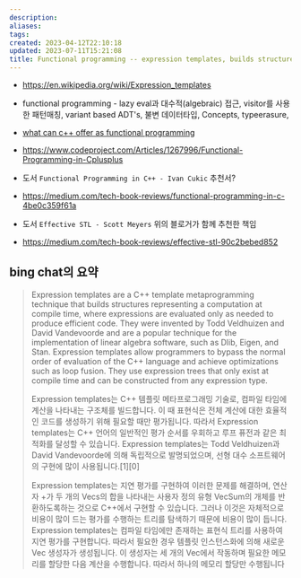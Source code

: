 ```yaml
---
description:
aliases: 
tags: 
created: 2023-04-12T22:10:18
updated: 2023-07-11T15:21:08
title: Functional programming -- expression templates, builds structures representing a computation at compile time
---
```

- https://en.wikipedia.org/wiki/Expression_templates
- functional programming - lazy eval과 대수적(algebraic) 접근, visitor를 사용한 패턴매칭, variant based ADT's, 불변 데이터타입, Concepts, typeerasure,
- [what can c++ offer as functional programming](https://stackoverflow.com/questions/21471836/what-can-c-offer-as-far-as-functional-programming)
- https://www.codeproject.com/Articles/1267996/Functional-Programming-in-Cplusplus

- 도서 `Functional Programming in C++ - Ivan Cukic` 추천서?
- https://medium.com/tech-book-reviews/functional-programming-in-c-4be0c359f61a

- 도서 `Effective STL - Scott Meyers` 위의 블로거가 함께 추천한 책임 
- https://medium.com/tech-book-reviews/effective-stl-90c2bebed852


bing chat의 요약
---
> Expression templates are a C++ template metaprogramming technique that builds structures representing a computation at compile time, where expressions are evaluated only as needed to produce efficient code. They were invented by Todd Veldhuizen and David Vandevoorde and are a popular technique for the implementation of linear algebra software, such as Dlib, Eigen, and Stan. Expression templates allow programmers to bypass the normal order of evaluation of the C++ language and achieve optimizations such as loop fusion. They use expression trees that only exist at compile time and can be constructed from any expression type.
> 
> Expression templates는 C++ 템플릿 메타프로그래밍 기술로, 컴파일 타임에 계산을 나타내는 구조체를 빌드합니다. 이 때 표현식은 전체 계산에 대한 효율적인 코드를 생성하기 위해 필요할 때만 평가됩니다. 따라서 Expression templates는 C++ 언어의 일반적인 평가 순서를 우회하고 루프 퓨전과 같은 최적화를 달성할 수 있습니다. Expression templates는 Todd Veldhuizen과 David Vandevoorde에 의해 독립적으로 발명되었으며, 선형 대수 소프트웨어의 구현에 많이 사용됩니다.[1][0]
> 
> Expression templates는 지연 평가를 구현하여 이러한 문제를 해결하며, 연산자 +가 두 개의 Vecs의 합을 나타내는 사용자 정의 유형 VecSum의 개체를 반환하도록하는 것으로 C++에서 구현할 수 있습니다. 그러나 이것은 자체적으로 비용이 많이 드는 평가를 수행하는 트리를 탐색하기 때문에 비용이 많이 듭니다. Expression templates는 컴파일 타임에만 존재하는 표현식 트리를 사용하여 지연 평가를 구현합니다. 따라서 필요한 경우 템플릿 인스턴스화에 의해 새로운 Vec 생성자가 생성됩니다. 이 생성자는 세 개의 Vec에서 작동하며 필요한 메모리를 할당한 다음 계산을 수행합니다. 따라서 하나의 메모리 할당만 수행됩니다